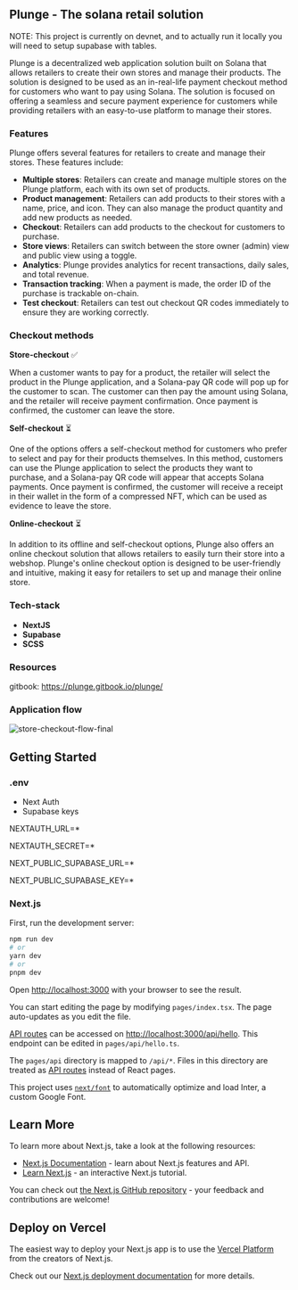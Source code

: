 
## Plunge - The solana retail solution

NOTE: This project is currently on devnet, and to actually run it locally you will need to setup supabase with tables.

Plunge is a decentralized web application solution built on Solana that allows retailers to create their own stores and manage their products. The solution is designed to be used as an in-real-life payment checkout method for customers who want to pay using Solana. The solution is focused on offering a seamless and secure payment experience for customers while providing retailers with an easy-to-use platform to manage their stores.

### Features

Plunge offers several features for retailers to create and manage their stores. These features include:

- **Multiple stores**: Retailers can create and manage multiple stores on the Plunge platform, each with its own set of products.
- **Product management**: Retailers can add products to their stores with a name, price, and icon. They can also manage the product quantity and add new products as needed.
- **Checkout**: Retailers can add products to the checkout for customers to purchase.
- **Store views**: Retailers can switch between the store owner (admin) view and public view using a toggle.
- **Analytics**: Plunge provides analytics for recent transactions, daily sales, and total revenue.
- **Transaction tracking**: When a payment is made, the order ID of the purchase is trackable on-chain.
- **Test checkout**: Retailers can test out checkout QR codes immediately to ensure they are working correctly.

### Checkout methods

**Store-checkout** ✅

When a customer wants to pay for a product, the retailer will select the product in the Plunge application, and a Solana-pay QR code will pop up for the customer to scan. The customer can then pay the amount using Solana, and the retailer will receive payment confirmation. Once payment is confirmed, the customer can leave the store.

**Self-checkout** ⏳

One of the options offers a self-checkout method for customers who prefer to select and pay for their products themselves. In this method, customers can use the Plunge application to select the products they want to purchase, and a Solana-pay QR code will appear that accepts Solana payments. Once payment is confirmed, the customer will receive a receipt in their wallet in the form of a compressed NFT, which can be used as evidence to leave the store.

**Online-checkout** ⏳

In addition to its offline and self-checkout options, Plunge also offers an online checkout solution that allows retailers to easily turn their store into a webshop. Plunge's online checkout option is designed to be user-friendly and intuitive, making it easy for retailers to set up and manage their online store.

### Tech-stack

- **NextJS**
- **Supabase**
- **SCSS**


### Resources

gitbook: https://plunge.gitbook.io/plunge/

### Application flow

![store-checkout-flow-final](https://user-images.githubusercontent.com/24295554/225170565-67b3e546-a781-48ab-a24b-7d89c1c6abd1.png)

## Getting Started

### .env

- Next Auth
- Supabase keys

NEXTAUTH_URL=*

NEXTAUTH_SECRET=*

NEXT_PUBLIC_SUPABASE_URL=*

NEXT_PUBLIC_SUPABASE_KEY=*

### Next.js

First, run the development server:

```bash
npm run dev
# or
yarn dev
# or
pnpm dev
```

Open [http://localhost:3000](http://localhost:3000) with your browser to see the result.

You can start editing the page by modifying `pages/index.tsx`. The page auto-updates as you edit the file.

[API routes](https://nextjs.org/docs/api-routes/introduction) can be accessed on [http://localhost:3000/api/hello](http://localhost:3000/api/hello). This endpoint can be edited in `pages/api/hello.ts`.

The `pages/api` directory is mapped to `/api/*`. Files in this directory are treated as [API routes](https://nextjs.org/docs/api-routes/introduction) instead of React pages.

This project uses [`next/font`](https://nextjs.org/docs/basic-features/font-optimization) to automatically optimize and load Inter, a custom Google Font.

## Learn More

To learn more about Next.js, take a look at the following resources:

- [Next.js Documentation](https://nextjs.org/docs) - learn about Next.js features and API.
- [Learn Next.js](https://nextjs.org/learn) - an interactive Next.js tutorial.

You can check out [the Next.js GitHub repository](https://github.com/vercel/next.js/) - your feedback and contributions are welcome!

## Deploy on Vercel

The easiest way to deploy your Next.js app is to use the [Vercel Platform](https://vercel.com/new?utm_medium=default-template&filter=next.js&utm_source=create-next-app&utm_campaign=create-next-app-readme) from the creators of Next.js.

Check out our [Next.js deployment documentation](https://nextjs.org/docs/deployment) for more details.

